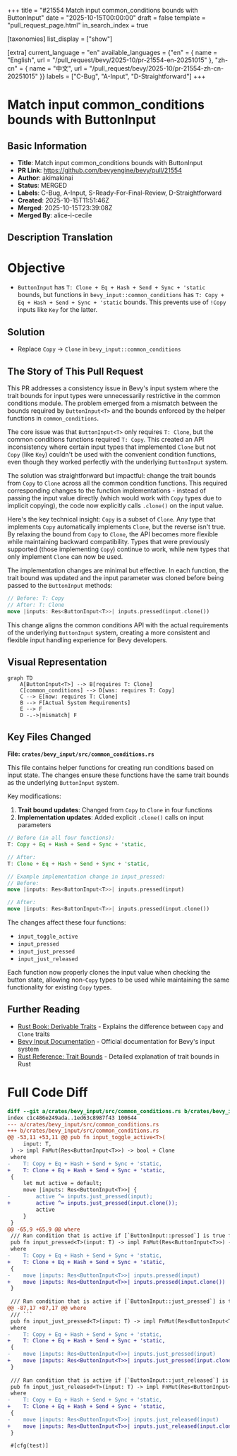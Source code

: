 +++
title = "#21554 Match input common_conditions bounds with ButtonInput"
date = "2025-10-15T00:00:00"
draft = false
template = "pull_request_page.html"
in_search_index = true

[taxonomies]
list_display = ["show"]

[extra]
current_language = "en"
available_languages = {"en" = { name = "English", url = "/pull_request/bevy/2025-10/pr-21554-en-20251015" }, "zh-cn" = { name = "中文", url = "/pull_request/bevy/2025-10/pr-21554-zh-cn-20251015" }}
labels = ["C-Bug", "A-Input", "D-Straightforward"]
+++

# Match input common_conditions bounds with ButtonInput

## Basic Information
- **Title**: Match input common_conditions bounds with ButtonInput
- **PR Link**: https://github.com/bevyengine/bevy/pull/21554
- **Author**: akimakinai
- **Status**: MERGED
- **Labels**: C-Bug, A-Input, S-Ready-For-Final-Review, D-Straightforward
- **Created**: 2025-10-15T11:51:46Z
- **Merged**: 2025-10-15T23:39:08Z
- **Merged By**: alice-i-cecile

## Description Translation
# Objective

- `ButtonInput` has `T: Clone + Eq + Hash + Send + Sync + 'static` bounds,
  but functions in `bevy_input::common_conditions` has `T: Copy + Eq + Hash + Send + Sync + 'static` bounds.
  This prevents use of `!Copy` inputs like `Key` for the latter.

## Solution

- Replace `Copy` -> `Clone` in `bevy_input::common_conditions`

## The Story of This Pull Request

This PR addresses a consistency issue in Bevy's input system where the trait bounds for input types were unnecessarily restrictive in the common conditions module. The problem emerged from a mismatch between the bounds required by `ButtonInput<T>` and the bounds enforced by the helper functions in `common_conditions`.

The core issue was that `ButtonInput<T>` only requires `T: Clone`, but the common conditions functions required `T: Copy`. This created an API inconsistency where certain input types that implemented `Clone` but not `Copy` (like `Key`) couldn't be used with the convenient condition functions, even though they worked perfectly with the underlying `ButtonInput` system.

The solution was straightforward but impactful: change the trait bounds from `Copy` to `Clone` across all the common condition functions. This required corresponding changes to the function implementations - instead of passing the input value directly (which would work with `Copy` types due to implicit copying), the code now explicitly calls `.clone()` on the input value.

Here's the key technical insight: `Copy` is a subset of `Clone`. Any type that implements `Copy` automatically implements `Clone`, but the reverse isn't true. By relaxing the bound from `Copy` to `Clone`, the API becomes more flexible while maintaining backward compatibility. Types that were previously supported (those implementing `Copy`) continue to work, while new types that only implement `Clone` can now be used.

The implementation changes are minimal but effective. In each function, the trait bound was updated and the input parameter was cloned before being passed to the `ButtonInput` methods:

```rust
// Before: T: Copy
// After: T: Clone
move |inputs: Res<ButtonInput<T>>| inputs.pressed(input.clone())
```

This change aligns the common conditions API with the actual requirements of the underlying `ButtonInput` system, creating a more consistent and flexible input handling experience for Bevy developers.

## Visual Representation

```mermaid
graph TD
    A[ButtonInput<T>] --> B[requires T: Clone]
    C[common_conditions] --> D[was: requires T: Copy]
    C --> E[now: requires T: Clone]
    B --> F[Actual System Requirements]
    E --> F
    D -.->|mismatch| F
```

## Key Files Changed

**File: `crates/bevy_input/src/common_conditions.rs`**

This file contains helper functions for creating run conditions based on input state. The changes ensure these functions have the same trait bounds as the underlying `ButtonInput` system.

Key modifications:

1. **Trait bound updates**: Changed from `Copy` to `Clone` in four functions
2. **Implementation updates**: Added explicit `.clone()` calls on input parameters

```rust
// Before (in all four functions):
T: Copy + Eq + Hash + Send + Sync + 'static,

// After:
T: Clone + Eq + Hash + Send + Sync + 'static,
```

```rust
// Example implementation change in input_pressed:
// Before:
move |inputs: Res<ButtonInput<T>>| inputs.pressed(input)

// After:
move |inputs: Res<ButtonInput<T>>| inputs.pressed(input.clone())
```

The changes affect these four functions:
- `input_toggle_active`
- `input_pressed` 
- `input_just_pressed`
- `input_just_released`

Each function now properly clones the input value when checking the button state, allowing non-`Copy` types to be used while maintaining the same functionality for existing `Copy` types.

## Further Reading

- [Rust Book: Derivable Traits](https://doc.rust-lang.org/book/appendix-03-derivable-traits.html) - Explains the difference between `Copy` and `Clone` traits
- [Bevy Input Documentation](https://docs.rs/bevy_input/latest/bevy_input/) - Official documentation for Bevy's input system
- [Rust Reference: Trait Bounds](https://doc.rust-lang.org/reference/trait-bounds.html) - Detailed explanation of trait bounds in Rust

# Full Code Diff
```diff
diff --git a/crates/bevy_input/src/common_conditions.rs b/crates/bevy_input/src/common_conditions.rs
index c1c486e249ada..1ed63c8987f43 100644
--- a/crates/bevy_input/src/common_conditions.rs
+++ b/crates/bevy_input/src/common_conditions.rs
@@ -53,11 +53,11 @@ pub fn input_toggle_active<T>(
     input: T,
 ) -> impl FnMut(Res<ButtonInput<T>>) -> bool + Clone
 where
-    T: Copy + Eq + Hash + Send + Sync + 'static,
+    T: Clone + Eq + Hash + Send + Sync + 'static,
 {
     let mut active = default;
     move |inputs: Res<ButtonInput<T>>| {
-        active ^= inputs.just_pressed(input);
+        active ^= inputs.just_pressed(input.clone());
         active
     }
 }
@@ -65,9 +65,9 @@ where
 /// Run condition that is active if [`ButtonInput::pressed`] is true for the given input.
 pub fn input_pressed<T>(input: T) -> impl FnMut(Res<ButtonInput<T>>) -> bool + Clone
 where
-    T: Copy + Eq + Hash + Send + Sync + 'static,
+    T: Clone + Eq + Hash + Send + Sync + 'static,
 {
-    move |inputs: Res<ButtonInput<T>>| inputs.pressed(input)
+    move |inputs: Res<ButtonInput<T>>| inputs.pressed(input.clone())
 }
 
 /// Run condition that is active if [`ButtonInput::just_pressed`] is true for the given input.
@@ -87,17 +87,17 @@ where
 /// ```
 pub fn input_just_pressed<T>(input: T) -> impl FnMut(Res<ButtonInput<T>>) -> bool + Clone
 where
-    T: Copy + Eq + Hash + Send + Sync + 'static,
+    T: Clone + Eq + Hash + Send + Sync + 'static,
 {
-    move |inputs: Res<ButtonInput<T>>| inputs.just_pressed(input)
+    move |inputs: Res<ButtonInput<T>>| inputs.just_pressed(input.clone())
 }
 
 /// Run condition that is active if [`ButtonInput::just_released`] is true for the given input.
 pub fn input_just_released<T>(input: T) -> impl FnMut(Res<ButtonInput<T>>) -> bool + Clone
 where
-    T: Copy + Eq + Hash + Send + Sync + 'static,
+    T: Clone + Eq + Hash + Send + Sync + 'static,
 {
-    move |inputs: Res<ButtonInput<T>>| inputs.just_released(input)
+    move |inputs: Res<ButtonInput<T>>| inputs.just_released(input.clone())
 }
 
 #[cfg(test)]
```